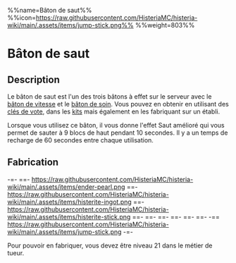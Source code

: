 %%name=Bâton de saut%%
%%icon=https://raw.githubusercontent.com/HisteriaMC/histeria-wiki/main/.assets/items/jump-stick.png%%
%%weight=803%%

# Bâton de saut

## Description
Le bâton de saut est l'un des trois bâtons à effet sur le serveur avec le [bâton de vitesse](https://histeria.fr/wiki/3-2-utilitaire-pvp/speed-stick) et le [bâton de soin](https://histeria.fr/wiki/3-2-utilitaire-pvp/heal-stick). Vous pouvez en obtenir en utilisant des [clés de vote](https://histeria.fr/wiki/3-1-utilitaire-principal/vote-key), dans les [kits](https://histeria.fr/4-gameplay/kits) mais également en les fabriquant sur un établi.

Lorsque vous utilisez ce bâton, il vous donne l'effet Saut amélioré qui vous permet de sauter à 9 blocs de haut pendant 10 secondes. Il y a un temps de recharge de 60 secondes entre chaque utilisation.

## Fabrication
-=-
 ==- https://raw.githubusercontent.com/HisteriaMC/histeria-wiki/main/.assets/items/ender-pearl.png
 ==- https://raw.githubusercontent.com/HisteriaMC/histeria-wiki/main/.assets/items/histerite-ingot.png
 ==- https://raw.githubusercontent.com/HisteriaMC/histeria-wiki/main/.assets/items/histerite-stick.png
 ==- 
 ==- 
 ==- 
 ==- 
 ==- 
 ==- 
 -== https://raw.githubusercontent.com/HisteriaMC/histeria-wiki/main/.assets/items/jump-stick.png
-=-

Pour pouvoir en fabriquer, vous devez être niveau 21 dans le métier de tueur.
